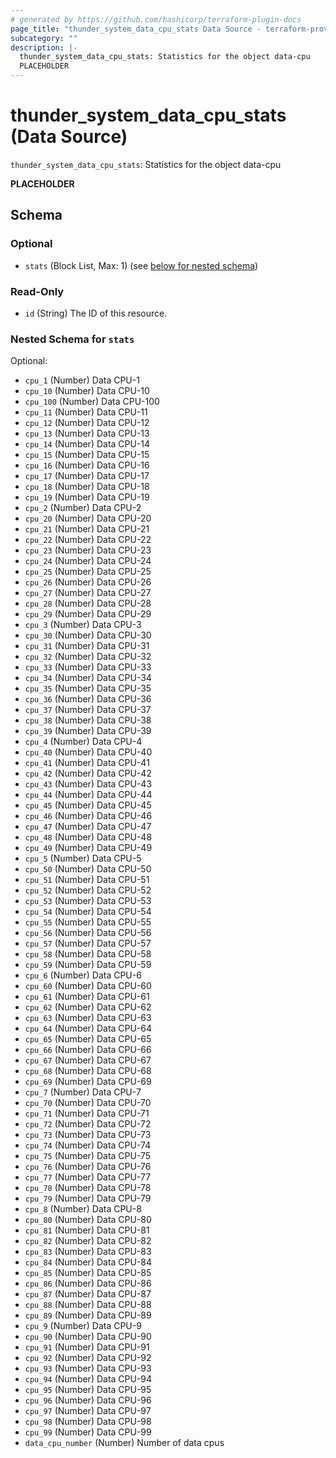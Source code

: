 ```yaml
---
# generated by https://github.com/hashicorp/terraform-plugin-docs
page_title: "thunder_system_data_cpu_stats Data Source - terraform-provider-thunder"
subcategory: ""
description: |-
  thunder_system_data_cpu_stats: Statistics for the object data-cpu
  PLACEHOLDER
---
```


# thunder_system_data_cpu_stats (Data Source)

`thunder_system_data_cpu_stats`: Statistics for the object data-cpu

__PLACEHOLDER__



<!-- schema generated by tfplugindocs -->
## Schema

### Optional

- `stats` (Block List, Max: 1) (see [below for nested schema](#nestedblock--stats))

### Read-Only

- `id` (String) The ID of this resource.

<a id="nestedblock--stats"></a>
### Nested Schema for `stats`

Optional:

- `cpu_1` (Number) Data CPU-1
- `cpu_10` (Number) Data CPU-10
- `cpu_100` (Number) Data CPU-100
- `cpu_11` (Number) Data CPU-11
- `cpu_12` (Number) Data CPU-12
- `cpu_13` (Number) Data CPU-13
- `cpu_14` (Number) Data CPU-14
- `cpu_15` (Number) Data CPU-15
- `cpu_16` (Number) Data CPU-16
- `cpu_17` (Number) Data CPU-17
- `cpu_18` (Number) Data CPU-18
- `cpu_19` (Number) Data CPU-19
- `cpu_2` (Number) Data CPU-2
- `cpu_20` (Number) Data CPU-20
- `cpu_21` (Number) Data CPU-21
- `cpu_22` (Number) Data CPU-22
- `cpu_23` (Number) Data CPU-23
- `cpu_24` (Number) Data CPU-24
- `cpu_25` (Number) Data CPU-25
- `cpu_26` (Number) Data CPU-26
- `cpu_27` (Number) Data CPU-27
- `cpu_28` (Number) Data CPU-28
- `cpu_29` (Number) Data CPU-29
- `cpu_3` (Number) Data CPU-3
- `cpu_30` (Number) Data CPU-30
- `cpu_31` (Number) Data CPU-31
- `cpu_32` (Number) Data CPU-32
- `cpu_33` (Number) Data CPU-33
- `cpu_34` (Number) Data CPU-34
- `cpu_35` (Number) Data CPU-35
- `cpu_36` (Number) Data CPU-36
- `cpu_37` (Number) Data CPU-37
- `cpu_38` (Number) Data CPU-38
- `cpu_39` (Number) Data CPU-39
- `cpu_4` (Number) Data CPU-4
- `cpu_40` (Number) Data CPU-40
- `cpu_41` (Number) Data CPU-41
- `cpu_42` (Number) Data CPU-42
- `cpu_43` (Number) Data CPU-43
- `cpu_44` (Number) Data CPU-44
- `cpu_45` (Number) Data CPU-45
- `cpu_46` (Number) Data CPU-46
- `cpu_47` (Number) Data CPU-47
- `cpu_48` (Number) Data CPU-48
- `cpu_49` (Number) Data CPU-49
- `cpu_5` (Number) Data CPU-5
- `cpu_50` (Number) Data CPU-50
- `cpu_51` (Number) Data CPU-51
- `cpu_52` (Number) Data CPU-52
- `cpu_53` (Number) Data CPU-53
- `cpu_54` (Number) Data CPU-54
- `cpu_55` (Number) Data CPU-55
- `cpu_56` (Number) Data CPU-56
- `cpu_57` (Number) Data CPU-57
- `cpu_58` (Number) Data CPU-58
- `cpu_59` (Number) Data CPU-59
- `cpu_6` (Number) Data CPU-6
- `cpu_60` (Number) Data CPU-60
- `cpu_61` (Number) Data CPU-61
- `cpu_62` (Number) Data CPU-62
- `cpu_63` (Number) Data CPU-63
- `cpu_64` (Number) Data CPU-64
- `cpu_65` (Number) Data CPU-65
- `cpu_66` (Number) Data CPU-66
- `cpu_67` (Number) Data CPU-67
- `cpu_68` (Number) Data CPU-68
- `cpu_69` (Number) Data CPU-69
- `cpu_7` (Number) Data CPU-7
- `cpu_70` (Number) Data CPU-70
- `cpu_71` (Number) Data CPU-71
- `cpu_72` (Number) Data CPU-72
- `cpu_73` (Number) Data CPU-73
- `cpu_74` (Number) Data CPU-74
- `cpu_75` (Number) Data CPU-75
- `cpu_76` (Number) Data CPU-76
- `cpu_77` (Number) Data CPU-77
- `cpu_78` (Number) Data CPU-78
- `cpu_79` (Number) Data CPU-79
- `cpu_8` (Number) Data CPU-8
- `cpu_80` (Number) Data CPU-80
- `cpu_81` (Number) Data CPU-81
- `cpu_82` (Number) Data CPU-82
- `cpu_83` (Number) Data CPU-83
- `cpu_84` (Number) Data CPU-84
- `cpu_85` (Number) Data CPU-85
- `cpu_86` (Number) Data CPU-86
- `cpu_87` (Number) Data CPU-87
- `cpu_88` (Number) Data CPU-88
- `cpu_89` (Number) Data CPU-89
- `cpu_9` (Number) Data CPU-9
- `cpu_90` (Number) Data CPU-90
- `cpu_91` (Number) Data CPU-91
- `cpu_92` (Number) Data CPU-92
- `cpu_93` (Number) Data CPU-93
- `cpu_94` (Number) Data CPU-94
- `cpu_95` (Number) Data CPU-95
- `cpu_96` (Number) Data CPU-96
- `cpu_97` (Number) Data CPU-97
- `cpu_98` (Number) Data CPU-98
- `cpu_99` (Number) Data CPU-99
- `data_cpu_number` (Number) Number of data cpus



